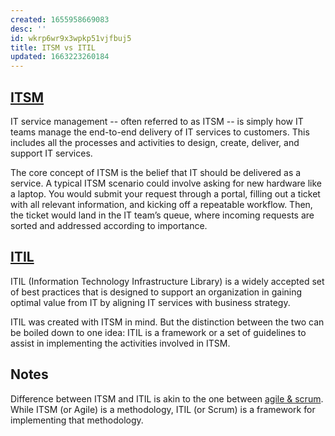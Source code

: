 ```yaml
---
created: 1655958669083
desc: ''
id: wkrp6wr9x3wpkp51vjfbuj5
title: ITSM vs ITIL
updated: 1663223260184
---
```

   
## [ITSM](../devlog/ITSM.md)   
   
IT service management -- often referred to as ITSM -- is simply how IT teams manage the end-to-end delivery of IT services to customers. This includes all the processes and activities to design, create, deliver, and support IT services.   
   
The core concept of ITSM is the belief that IT should be delivered as a service. A typical ITSM scenario could involve asking for new hardware like a laptop. You would submit your request through a portal, filling out a ticket with all relevant information, and kicking off a repeatable workflow. Then, the ticket would land in the IT team’s queue, where incoming requests are sorted and addressed according to importance.   
   
## [ITIL](../devlog/ITIL.md)   
   
ITIL (Information Technology Infrastructure Library) is a widely accepted set of best practices that is designed to support an organization in gaining optimal value from IT by aligning IT services with business strategy.   
   
ITIL was created with ITSM in mind. But the distinction between the two can be boiled down to one idea: ITIL is a framework or a set of guidelines to assist in implementing the activities involved in ITSM.   
   
## Notes   
   
Difference between ITSM and ITIL is akin to the one between [agile & scrum](/not_created.md). While ITSM (or Agile) is a methodology, ITIL (or Scrum) is a framework for implementing that methodology.